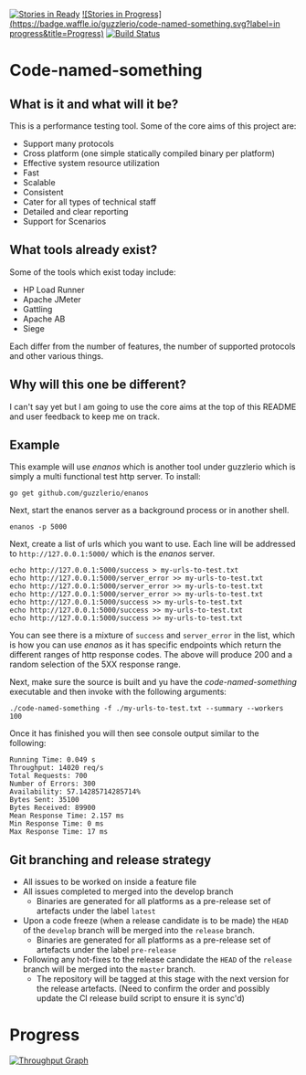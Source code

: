 [![Stories in Ready](https://badge.waffle.io/guzzlerio/code-named-something.svg?label=ready&title=Ready)](http://waffle.io/guzzlerio/code-named-something)
[![Stories in Progress](https://badge.waffle.io/guzzlerio/code-named-something.svg?label=in progress&title=Progress)](http://waffle.io/guzzlerio/code-named-something)
[![Build Status](https://travis-ci.org/guzzlerio/code-named-something.svg?branch=develop)](https://travis-ci.org/guzzlerio/code-named-something)

# Code-named-something

## What is it and what will it be?

This is a performance testing tool.  Some of the core aims of this project are:

 - Support many protocols
 - Cross platform (one simple statically compiled binary per platform)
 - Effective system resource utilization
 - Fast
 - Scalable
 - Consistent
 - Cater for all types of technical staff
 - Detailed and clear reporting
 - Support for Scenarios

## What tools already exist?

Some of the tools which exist today include:

 - HP Load Runner
 - Apache JMeter
 - Gattling
 - Apache AB
 - Siege

Each differ from the number of features, the number of supported protocols and other various things. 

## Why will this one be different?

I can't say yet but I am going to use the core aims at the top of this README and user feedback to keep me on track.

## Example

This example will use *enanos* which is another tool under guzzlerio which is simply a multi functional test http server.  To install:

```
go get github.com/guzzlerio/enanos
```

Next, start the enanos server as a background process or in another shell.

```
enanos -p 5000
```

Next, create a list of urls which you want to use.  Each line will be addressed to `http://127.0.0.1:5000/` which is the *enanos* server.  

```
echo http://127.0.0.1:5000/success > my-urls-to-test.txt
echo http://127.0.0.1:5000/server_error >> my-urls-to-test.txt
echo http://127.0.0.1:5000/server_error >> my-urls-to-test.txt
echo http://127.0.0.1:5000/server_error >> my-urls-to-test.txt
echo http://127.0.0.1:5000/success >> my-urls-to-test.txt
echo http://127.0.0.1:5000/success >> my-urls-to-test.txt
echo http://127.0.0.1:5000/success >> my-urls-to-test.txt
```

You can see there is a mixture of `success` and `server_error` in the list, which is how you can use *enanos* as it has specific endpoints which return the different ranges of http response codes.  The above will produce 200 and a random selection of the 5XX response range.

Next, make sure the source is built and yu have the *code-named-something* executable and then invoke with the following arguments:

```
./code-named-something -f ./my-urls-to-test.txt --summary --workers 100
```

Once it has finished you will then see console output similar to the following:

```
Running Time: 0.049 s
Throughput: 14020 req/s
Total Requests: 700
Number of Errors: 300
Availability: 57.14285714285714%
Bytes Sent: 35100
Bytes Received: 89900
Mean Response Time: 2.157 ms
Min Response Time: 0 ms
Max Response Time: 17 ms
```

## Git branching and release strategy

 - All issues to be worked on inside a feature file
 - All issues completed to merged into the develop branch
	- Binaries are generated for all platforms as a pre-release set of artefacts under the label `latest`
 - Upon a code freeze (when a release candidate is to be made) the `HEAD` of the `develop` branch will be merged into the `release` branch.
	- Binaries are generated for all platforms as a pre-release set of artefacts under the label `pre-release`
 - Following any hot-fixes to the release candidate the `HEAD` of the `release` branch will be merged into the `master` branch.
	- The repository will be tagged at this stage with the next version for the release artefacts.  (Need to confirm the order and possibly update the CI release build script to ensure it is sync'd)

# Progress
[![Throughput Graph](https://graphs.waffle.io/guzzlerio/code-named-something/throughput.svg)](https://waffle.io/guzzlerio/code-named-something/metrics)
